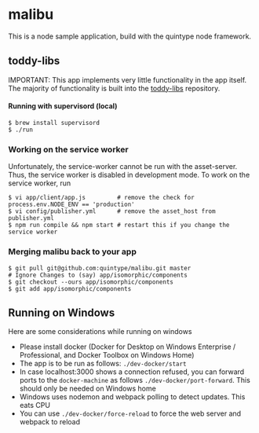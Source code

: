 # malibu

This is a node sample application, build with the quintype node framework.

## toddy-libs

IMPORTANT: This app implements very little functionality in the app itself. The majority of functionality is built into the [toddy-libs](https://github.com/quintype/quintype-node-framework) repository.

#### Running with supervisord (local)

```shell
$ brew install supervisord
$ ./run
```

### Working on the service worker

Unfortunately, the service-worker cannot be run with the asset-server. Thus, the service worker is disabled in development mode. To work on the service worker, run

```shell
$ vi app/client/app.js         # remove the check for process.env.NODE_ENV == 'production'
$ vi config/publisher.yml      # remove the asset_host from publisher.yml
$ npm run compile && npm start # restart this if you change the service worker
```

### Merging malibu back to your app

```shell
$ git pull git@github.com:quintype/malibu.git master
# Ignore Changes to (say) app/isomorphic/components
$ git checkout --ours app/isomorphic/components
$ git add app/isomorphic/components
```

## Running on Windows

Here are some considerations while running on windows
* Please install docker (Docker for Desktop on Windows Enterprise / Professional, and Docker Toolbox on Windows Home)
* The app is to be run as follows: `./dev-docker/start`
* In case localhost:3000 shows a connection refused, you can forward ports to the `docker-machine` as follows `./dev-docker/port-forward`. This should only be needed on Windows home
* Windows uses nodemon and webpack polling to detect updates. This eats CPU
* You can use `./dev-docker/force-reload` to force the web server and webpack to reload
